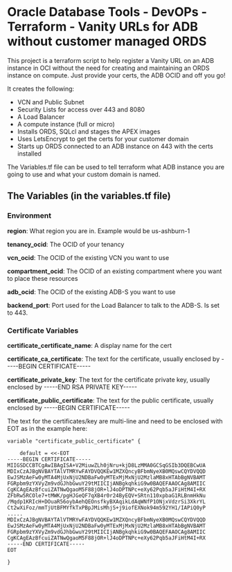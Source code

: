 # Oracle Database Tools - DevOPs - Terraform - Vanity URLs for ADB without customer managed ORDS

This project is a terraform script to help register a Vanity URL on an ADB instance in OCI without the need for creating and maintaining an ORDS instance on compute. Just provide your certs, the ADB OCID and off you go!

It creates the following:
- VCN and Public Subnet
- Security Lists for access over 443 and 8080
- A Load Balancer
- A compute instance (full or micro)
- Installs ORDS, SQLcl and stages the APEX images
- Uses LetsEncrypt to get the certs for your customer domain
- Starts up ORDS connected to an ADB instance on 443 with the certs installed

The Variables.tf file can be used to tell terraform what ADB instance you are going to use and what your custom domain is named.

## The Variables (in the variables.tf file)

### Environment

**region**: What region you are in. Example would be us-ashburn-1

**tenancy_ocid**: The OCID of your tenancy

**vcn_ocid**: The OCID of the existing VCN you want to use

**compartment_ocid**: The OCID of an existing compartment where you want to place these resources

**adb_ocid**: The OCID of the existing ADB-S you want to use

**backend_port**: Port used for the Load Balancer to talk to the ADB-S. Is set to 443.

### Certificate Variables

**certificate_certificate_name**: A display name for the cert

**certificate_ca_certificate**: The text for the certificate, usually enclosed by -----BEGIN CERTIFICATE-----

**certificate_private_key**: The text for the certificate private key, usually enclosed by -----END RSA PRIVATE KEY-----
    
**certificate_public_certificate**: The text for the public certificate, usually enclosed by -----BEGIN CERTIFICATE-----

The text for the certificates/key are multi-line and need to be enclosed with EOT as in the example here:

```
variable "certificate_public_certificate" {

    default = <<-EOT
-----BEGIN CERTIFICATE-----
MIIGSDCCBTCgAwIBAgISA+V2MiuwZLh0jNru+kjD8LzMMA0GCSqGSIb3DQEBCwUA
MDIxCzAJBgNVBAYTAlVTMRYwFAYDVQQKEw1MZXQncyBFbmNyeXB0MQswCQYDVQQD
EwJSMzAeFw0yMTA4MjUxNjU2NDBaFw0yMTExMjMxNjU2MzlaMB8xHTAbBgNVBAMT
FGRpbm9zYXVyZm9vdGJhbGwuY29tMIICIjANBgkqhkiG9w0BAQEFAAOCAg8AMIIC
CgKCAgEAzBfcuiZATNwQgaoM5F88jOR+lJ4oDPTNPc+eXy62Pqb5aJFiHtM4I+RX
ZFbRw5RCOle7+tMWK/pgHJGeQF7qXB4r0r24ByEQV+SRtn110xpbaG1RLBnmHkNu
/Mqdp1KRIcH+DOuaR56oybAehQEOnsfkyBXAqikLdAqWNfP1ONjxVdzrSi3XkrYL
Ct2wXiFoz/mmTjUtBFMYfkTxPBpJMisMhjS+j9iofEXNok94m592YH1/IAPiQ0yP
.....
MDIxCzAJBgNVBAYTAlVTMRYwFAYDVQQKEw1MZXQncyBFbmNyeXB0MQswCQYDVQQD
EwJSMzAeFw0yMTA4MjUxNjU2NDBaFw0yMTExMjMxNjU2MzlaMB8xHTAbBgNVBAMT
FGRpbm9zYXVyZm9vdGJhbGwuY29tMIICIjANBgkqhkiG9w0BAQEFAAOCAg8AMIIC
CgKCAgEAzBfcuiZATNwQgaoM5F88jOR+lJ4oDPTNPc+eXy62Pqb5aJFiHtM4I+RX
-----END CERTIFICATE-----
EOT

}
```
